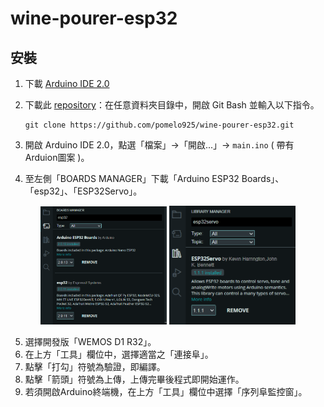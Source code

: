 # wine-pourer-esp32

## 安裝

1. 下載 [Arduino IDE 2.0](https://docs.arduino.cc/software/ide-v2)
2. 下載此 [repository](https://docs.arduino.cc/software/ide-v2)：在任意資料夾目錄中，開啟 Git Bash 並輸入以下指令。
   ```powershell=
   git clone https://github.com/pomelo925/wine-pourer-esp32.git
   ```

3. 開啟 Arduino IDE 2.0，點選「檔案」->「開啟...」-> `main.ino`  ( 帶有Arduion圖案 )。
4. 至左側「BOARDS MANAGER」下載「Arduino ESP32 Boards」、「esp32」、「ESP32Servo」。

  <p align="center">
    <img src="image.png" alt="Alt text" style="width: 40%;" />
    <img src="image-1.png" alt="Alt text" style="width: 40%;" />
  </p>

5. 選擇開發版「WEMOS D1 R32」。
6. 在上方「工具」欄位中，選擇適當之「連接阜」。
7. 點擊「打勾」符號為驗證，即編譯。
8. 點擊「箭頭」符號為上傳，上傳完畢後程式即開始運作。
9. 若須開啟Arduino終端機，在上方「工具」欄位中選擇「序列阜監控窗」。
